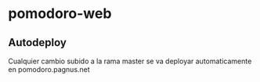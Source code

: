 # pomodoro-web

## Autodeploy
Cualquier cambio subido a la rama master se va deployar automaticamente en pomodoro.pagnus.net
